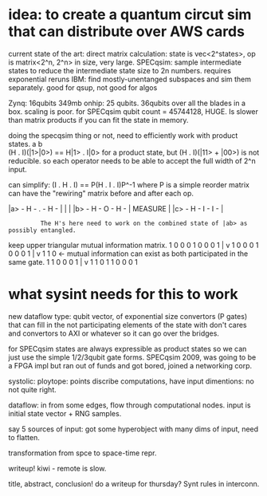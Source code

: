 
# idea: to create a quantum circut sim that can distribute over AWS cards

current state of the art:
  direct matrix calculation: state is vec<2^states>, op is matrix<2^n, 2^n> in size, very large.
  SPECqsim: sample intermediate states to reduce the intermediate state size to 2n numbers. requires exponential reruns 
  IBM: find mostly-unentanged subspaces and sim them separately. good for qsup, not good for algos


Zynq: 16qubits
349mb onhip: 25 qubits. 36qubits over all the blades in a box. scaling is poor. for SPECqsim qubit count = 45744128, HUGE. Is slower than matrix products if you can fit the state in memory.

doing the specqsim thing or not, need to efficiently work with product states.
 a  b  
(H . I)(|1>|0>) == H|1> . I|0>  for a product state, but
(H . I)(|11> + |00>) is not reducible. so each operator needs to be able to accept the full width of 2^n input.

can simplify: (I . H . I) == P(H . I . I)P^-1 where P is a simple reorder matrix
can have the "rewiring" matrix before and after each op.

|a> - H - . - H - |
          |       |
|b> - H - O - H - | MEASURE
                  |
|c> - H - I - I - |

             The H's here need to work on the combined state of |ab> as possibly entangled.
  
keep upper triangular mutual information matrix.
1 0 0
0 1 0
0 0 1
  |
  v
1 0 0
0 1 0
0 0 1
  |
  v
1 1 0 <- mutual information can exist as both participated in the same gate.
1 1 0
0 0 1
  |
  v
1 1 0
1 1 0
0 0 1

# what sysint needs for this to work

new dataflow type: qubit vector, of exponential size
convertors (P gates) that can fill in the not participating elements of the state with don't cares
and convertors to AXI or whatever so it can go over the bridges.

for SPECqsim states are always expressible as product states so we can just use the simple 1/2/3qubit gate forms. SPECqsim 2009, was going to be a FPGA impl but ran out of funds and got bored, joined a networking corp.

systolic: ploytope: points discribe computations, have input dimentions:
  no not quite right.
  
  dataflow: in from some edges, flow through computational nodes. 
    input is initial state vector + RNG samples.
  
  say 5 sources of input: got some hyperobject with many dims of input, need to flatten.
  
  transformation from spce to space-time repr.

writeup!
  kiwi - remote is slow.

title, abstract, conclusion! do a writeup for thursday?
Synt rules in interconn. 